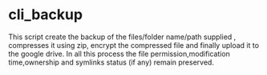 # cli_backup
This script create the backup of the files/folder name/path supplied , compresses it using zip, encrypt the compressed file and finally upload it to the google drive. In all this process the file permission,modification time,ownership and symlinks status (if any) remain preserved.
